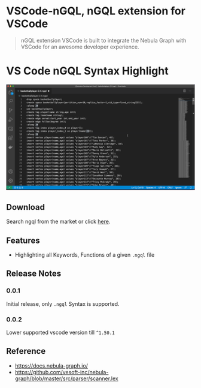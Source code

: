 # VSCode-nGQL, nGQL extension for VSCode

> nGQL extension VSCode is built to integrate the Nebula Graph with VSCode for an awesome developer experience.

<!--more-->
# VS Code nGQL Syntax Highlight

![vscode-ngql-demo](https://github.com/wey-gu/vscode-ngql/raw/main/static/vscode-ngql-demo.gif)

## Download

Search ngql from the market or click [here](https://marketplace.visualstudio.com/items?itemName=wey-gu.vscode-ngql).

## Features

- Highlighting all Keywords, Functions of a given `.ngql` file

## Release Notes

### 0.0.1

Initial release, only `.ngql` Syntax is supported.

### 0.0.2

Lower supported vscode version till `^1.50.1`

## Reference

- https://docs.nebula-graph.io/
- https://github.com/vesoft-inc/nebula-graph/blob/master/src/parser/scanner.lex

